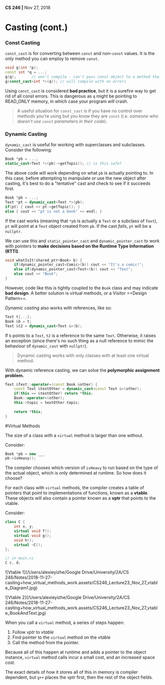 __CS 246 |__ Nov 27, 2018

# Casting (cont.)

### Const Casting

`const_cast` is for converting between `const` and non-`const` values. It is the only method you can employ to remove `const`.

```cpp
void g(int *p);
const int *q = ...;
g(q);		// won't compile - can't pass const object to a method that might try mutating it
g(const_cast<int *>(q)); // will compile with no errors
```

Using `const_cast` is considered __bad practice__, but it is a surefire way to get rid of all const errors. This is dangerous  as `q` might be pointing to READ_ONLY memory, in which case your program _will_ crash.

>A useful situation for `const_cast` is if you have no control over methods you're using but you know they are `const` (_i.e. someone who doesn't use `const` parameters in their code_).

### Dynamic Casting

`dynamic_cast` is useful for working with superclasses and subclasses. Consider the following:

```cpp
Book *pb = ...;
static_cast<Text *>(pb)->getTopic(); // is this safe?
```

The above code will work depending on what `pb` is actually pointing to. In this case, before attempting to manipulate or use the new object after casting, it's best to do a "tentative" cast and check to see if it succeeds first.

```cpp
Book *pb = ...;
Text *pt = dynamic_cast<Text *>(pb);
if(pt) { cout << pt->getTopic(); }
else { cout << "pt is not a book" << endl; }
```

If the cast works (meaning that `*pb` is actually a `Text` or a subclass of `Text`), `pt` will point at a `Text` object created from `pb`. 
If the cast _fails_, `pt` will be a `nullptr`.

We can use this and `static_pointer_cast` and `dynamic_pointer_cast` to work with pointers to __make decisions based on the Runtime Type Information (RTTI)__. 

```cpp
void whatIsIt(shared_ptr<Book> b) {
    if(dynamic_pointer_cast<Comic>(b)) cout << "It's a comic!";
    else if(dynamic_pointer_cast<Text>(b)) cout << "Text";
    else cout << "Book";
}
```

However, code like this is tightly coupled to the `Book` class and may indicate **bad design**. A better solution is virtual methods, or a Visitor ==Design Pattern==.

_Dynamic casting_ also works with references, like so:

```cpp
Text t{...};
Book &b = t;
Text &t2 = dynamic_cast<Text &>(b); 
```

If `b` points to a `Text`, `t2` is a reference to the same `Text`. Otherwise, it raises an exception (since there's no such thing as a null reference to mimic the behaviour of `dynamic_cast` with `nullptr`).

> Dynamic casting works with only classes with at least one virtual method.

With dynamic reference casting, we can solve the __polymorphic assignment problem.__

```cpp
Text &Text::operator=(const Book &other) {
    const Text &textOther = dynamic_cast<const Text &>(other);
    if(this == &textOther) return *this;
    Book::operator=(other);
    this->topic = textOther.topic;
    
    return *this;
}
```



#Virtual Methods

The size of a class with a `virtual` method is larger than one without. 

Consider:

```cpp
Book *pb = new ___
pb->isHeavy();
```

The compiler chooses which version of `isHeavy` to run based on the type of the actual object, which is only determined at runtime. So how does it choose?

For each class with `virtual` methods, the compiler creates a table of pointers that point to implementations of functions, known as a __vtable__. These objects will also contain a pointer known as a __vptr__ that points to the vtable.

Consider:

```cpp
class C {
    int x, y;
    virtual void f();
    virtual void g();
    void h();
    virtual ~C();
};

// in main.cc
C c, d;
```

![Vtable 1](/Users/alexieyizhe/Google Drive/University/2A/CS 246/Notes/2018-11-27-casting+how_virtual_methods_work.assets/CS246_Lecture23_Nov_27_vtable_Diagram1.jpg)

![Vtable 2](/Users/alexieyizhe/Google Drive/University/2A/CS 246/Notes/2018-11-27-casting+how_virtual_methods_work.assets/CS246_Lecture23_Nov_27_vtable_BookAndText.jpg)

When you call a `virtual` method, a series of steps happen:

1. Follow _vptr_ to _vtable_
2. Find pointer to the `virtual` method on the _vtable_
3. Call the method from the pointer.

Because all of this happen at runtime and adds a pointer to the object instance, `virtual` method calls incur a small cost, and an increased space cost.

The exact details of how it stores all of this in memory is compiler dependent, but `g++` places the _vptr_ first, then the rest of the object fields.